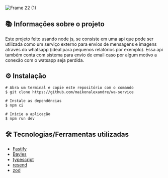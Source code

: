 ![Frame 22 (1)](https://github.com/maikonalexandre/wa-service/assets/86725282/67c14a42-fad4-479d-a882-236edf188afa)


## 📚 Informações sobre o projeto
Este projeto feito usando node js, se consiste em uma api que pode ser utilizada como um serviço externo para envios de mensagens e imagens através do whatsapp (ideal para pequenos relatórios por exemplo). Essa api também conta com sistema para envio de email caso por algum motivo a conexão com o watsapp seja perdida.


## ⚙️ Instalação
```
# Abra um terminal e copie este repositório com o comando
$ git clone https://github.com/maikonalexandre/wa-service
```
```
# Instale as dependências
$ npm ci

# Inicie a aplicação
$ npm run dev
```

## 🛠️ Tecnologias/Ferramentas utilizadas

* [Fastify]()
* [Bayles]()
* [typescript]()
* [resend]()
* [zod]()



